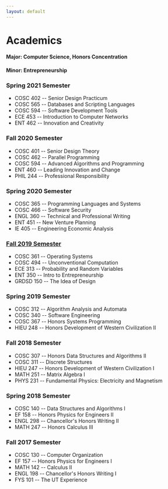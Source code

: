 ```yaml
---
layout: default
---
```

# Academics

#### Major: Computer Science, Honors Concentration
#### Minor: Entrepreneurship

### Spring 2021 Semester
- COSC 402 -- Senior Design Practicum
- COSC 565 -- Databases and Scripting Languages
- COSC 594 -- Software Development Tools
- ECE 453 -- Introduction to Computer Networks
- ENT 462 -- Innovation and Creativity

### Fall 2020 Semester
- COSC 401 -- Senior Design Theory
- COSC 462 -- Parallel Programming
- COSC 594 -- Advanced Algorithms and Programming
- ENT 460 -- Leading Innovation and Change
- PHIL 244 -- Professional Responsibility

### Spring 2020 Semester
- COSC 365 -- Programming Languages and Systems
- COSC 466 -- Software Security
- ENGL 360 -- Technical and Professional Writing
- ENT 451 -- New Venture Planning
- IE 405 -- Engineering Economic Analysis

### [Fall 2019 Semester](/chp-eportfolio/class-recaps/academics-fall-2019-recap.md)
- COSC 361 -- Operating Systems
- COSC 494 -- Unconventional Computation
- ECE 313 -- Probability and Random Variables
- ENT 350 -- Intro to Entrepreneurship
- GRDSD 150 -- The Idea of Design

### Spring 2019 Semester
- COSC 312 -- Algorithm Analysis and Automata
- COSC 340 -- Software Engineering
- COSC 367 -- Honors Systems Programming
- HIEU 248 -- Honors Development of Western Civilization II

### Fall 2018 Semester
- COSC 307 -- Honors Data Structures and Algorithms II
- COSC 311 -- Discrete Structures
- HIEU 247 -- Honors Development of Western Civilization I
- MATH 251 -- Matrix Algebra I
- PHYS 231 -- Fundamental Physics: Electricity and Magnetism

### Spring 2018 Semester
- COSC 140 -- Data Structures and Algorithms I
- EF 158 -- Honors Physics for Engineers II
- ENGL 298 -- Chancellor's Honors Writing II
- MATH 247 -- Honors Calculus III

### Fall 2017 Semester
- COSC 130 -- Computer Organization
- EF 157 -- Honors Physics for Engineers I
- MATH 142 -- Calculus II
- ENGL 198 -- Chancellor's Honors Writing I
- FYS 101 -- The UT Experience
